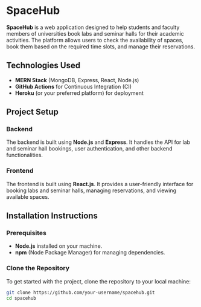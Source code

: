 # SpaceHub

**SpaceHub** is a web application designed to help students and faculty members of universities book labs and seminar halls for their academic activities. The platform allows users to check the availability of spaces, book them based on the required time slots, and manage their reservations.

## Technologies Used

- **MERN Stack** (MongoDB, Express, React, Node.js)
- **GitHub Actions** for Continuous Integration (CI)
- **Heroku** (or your preferred platform) for deployment

## Project Setup

### Backend

The backend is built using **Node.js** and **Express**. It handles the API for lab and seminar hall bookings, user authentication, and other backend functionalities.

### Frontend

The frontend is built using **React.js**. It provides a user-friendly interface for booking labs and seminar halls, managing reservations, and viewing available spaces.

## Installation Instructions

### Prerequisites

- **Node.js** installed on your machine.
- **npm** (Node Package Manager) for managing dependencies.

### Clone the Repository

To get started with the project, clone the repository to your local machine:

```bash
git clone https://github.com/your-username/spacehub.git
cd spacehub
